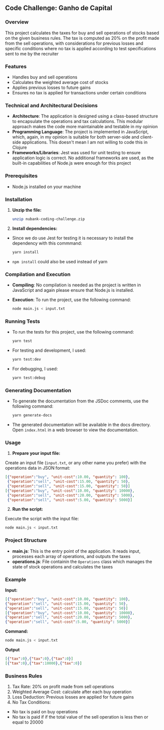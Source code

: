 ## Code Challenge: Ganho de Capital

### Overview

This project calculates the taxes for buy and sell operations of stocks based on the given business rules. The tax is computed as 20% on the profit made from the sell operations, with considerations for previous losses and specific conditions where no tax is applied according to test specifications sent to me by the recruiter

### Features

-   Handles buy and sell operations
-   Calculates the weighted average cost of stocks
-   Applies previous losses to future gains
-   Ensures no tax is applied for transactions under certain conditions

### Technical and Architectural Decisions

-   **Architecture**: The application is designed using a class-based structure to encapsulate the operations and tax calculations. This modular approach makes the code more maintainable and testable in my opinion
-   **Programming Language**: The project is implemented in JavaScript, which, again, in my opinion is suitable for both server-side and client-side applications. This doesn't mean I am not willing to code this in Clojure
-   **Frameworks/Libraries**: Jest was used for unit testing to ensure application logic is correct. No additional frameworks are used, as the built-in capabilities of Node.js were enough for this project

### Prerequisites

-   Node.js installed on your machine

### Installation

1. **Unzip the file:**

    ```sh
    unzip nubank-coding-challenge.zip
    ```

2. **Install dependencies:**

-   Since we do use Jest for testing it is necessary to install the dependency with this commmand:

    ```sh
    yarn install
    ```

-   `npm install` could also be used instead of yarn

### Compilation and Execution

-   **Compiling**: No compilation is needed as the project is written in JavaScript and again please ensure that Node.js is installed.

-   **Execution**: To run the project, use the following command:

    ```sh
    node main.js < input.txt
    ```

### Running Tests

-   To run the tests for this project, use the following command:

    ```sh
    yarn test
    ```

-   For testing and development, I used:

    ```sh
    yarn test:dev
    ```

-   For debugging, I used:

    ```sh
    yarn test:debug
    ```

### Generating Documentation

-   To generate the documentation from the JSDoc comments, use the following command:

    ```sh
    yarn generate-docs
    ```

-   The generated documentation will be available in the docs directory. Open `index.html` in a web browser to view the documentation.

### Usage

1. **Prepare your input file:**

Create an input file (`input.txt`, or any other name you prefer) with the operations data in JSON format:

```json
[{"operation":"buy", "unit-cost":10.00, "quantity": 100},
 {"operation":"sell", "unit-cost":15.00, "quantity": 50},
 {"operation":"sell", "unit-cost":15.00, "quantity": 50}]
[{"operation":"buy", "unit-cost":10.00, "quantity": 10000},
 {"operation":"sell", "unit-cost":20.00, "quantity": 5000},
 {"operation":"sell", "unit-cost":5.00, "quantity": 5000}]
```

2. **Run the script:**

Execute the script with the input file:

```sh
node main.js < input.txt
```

### Project Structure

-   **main.js**: This is the entry point of the application. It reads input, processes each array of operations, and outputs the taxes
-   **operations.js**: File containin the `Operations` class which manages the state of stock operations and calculates the taxes

### Example

**Input:**

```json
[{"operation":"buy", "unit-cost":10.00, "quantity": 100},
{"operation":"sell", "unit-cost":15.00, "quantity": 50},
{"operation":"sell", "unit-cost":15.00, "quantity": 50}]
[{"operation":"buy", "unit-cost":10.00, "quantity": 10000},
{"operation":"sell", "unit-cost":20.00, "quantity": 5000},
{"operation":"sell", "unit-cost":5.00, "quantity": 5000}]
```

**Command:**

```sh
node main.js < input.txt
```

**Output**

```json
[{"tax":0},{"tax":0},{"tax":0}]
[{"tax":0},{"tax":10000},{"tax":0}]
```

### Business Rules

1. Tax Rate: 20% on profit made from sell operations
1. Weighted Average Cost: calculate after each buy operation
1. Loss Deduction: Previous losses are applied for future gains
1. No Tax Conditions:

-   No tax is paid on buy operations
-   No tax is paid if if the total value of the sell operation is less then or equal to 20000
